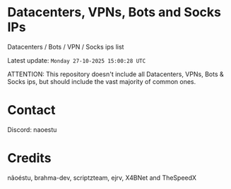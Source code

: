 # Datacenters, VPNs, Bots and Socks IPs
 
Datacenters / Bots / VPN / Socks ips list

Latest update: `Monday 27-10-2025 15:00:28 UTC` 

ATTENTION: This repository doesn't include all Datacenters, VPNs, Bots & Socks ips, 
but should include the vast majority of common ones.

# Contact
Discord: naoestu

# Credits
nãoéstu, brahma-dev, scriptzteam, ejrv, X4BNet and TheSpeedX
